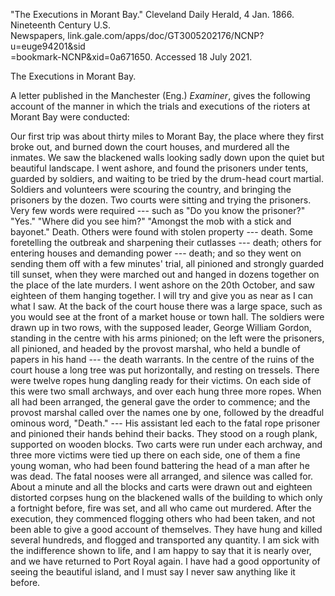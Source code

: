 ---
---

\"The Executions in Morant Bay.\" Cleveland Daily Herald, 4 Jan. 1866.
Nineteenth Century U.S.\
Newspapers, link.gale.com/apps/doc/GT3005202176/NCNP?u=euge94201&sid\
=bookmark-NCNP&xid=0a671650. Accessed 18 July 2021.

The Executions in Morant Bay.

A letter published in the Manchester (Eng.) *Examiner*, gives the
following account of the manner in which the trials and executions of
the rioters at Morant Bay were conducted:

Our first trip was about thirty miles to Morant Bay, the place where
they first broke out, and burned down the court houses, and murdered all
the inmates. We saw the blackened walls looking sadly down upon the
quiet but beautiful landscape. I went ashore, and found the prisoners
under tents, guarded by soldiers, and waiting to be tried by the
drum-head court martial. Soldiers and volunteers were scouring the
country, and bringing the prisoners by the dozen. Two courts were
sitting and trying the prisoners. Very few words were required --- such
as "Do you know the prisoner?" "Yes." "Where did you see him?" "Amongst
the mob with a stick and bayonet." Death. Others were found with stolen
property --- death. Some foretelling the outbreak and sharpening their
cutlasses --- death; others for entering houses and demanding power ---
death; and so they went on sending them off with a few minutes' trial,
all pinioned and strongly guarded till sunset, when they were marched
out and hanged in dozens together on the place of the late murders. I
went ashore on the 20th October, and saw eighteen of them hanging
together. I will try and give you as near as I can what I saw. At the
back of the court house there was a large space, such as you would see
at the front of a market house or town hall. The soldiers were drawn up
in two rows, with the supposed leader, George William Gordon, standing
in the centre with his arms pinioned; on the left were the prisoners,
all pinioned, and headed by the provost marshal, who held a bundle of
papers in his hand --- the death warrants. In the centre of the ruins of
the court house a long tree was put horizontally, and resting on
tressels. There were twelve ropes hung dangling ready for their victims.
On each side of this were two small archways, and over each hung three
more ropes. When all had been arranged, the general gave the order to
commence; and the provost marshal called over the names one by one,
followed by the dreadful ominous word, "Death." --- His assistant led
each to the fatal rope prisoner and pinioned their hands behind their
backs. They stood on a rough plank, supported on wooden blocks. Two
carts were run under each archway, and three more victims were tied up
there on each side, one of them a fine young woman, who had been found
battering the head of a man after he was dead. The fatal nooses were all
arranged, and silence was called for. About a minute and all the blocks
and carts were drawn out and eighteen distorted corpses hung on the
blackened walls of the building to which only a fortnight before, fire
was set, and all who came out murdered. After the execution, they
commenced flogging others who had been taken, and not been able to give
a good account of themselves. They have hung and killed several
hundreds, and flogged and transported any quantity. I am sick with the
indifference shown to life, and I am happy to say that it is nearly
over, and we have returned to Port Royal again. I have had a good
opportunity of seeing the beautiful island, and I must say I never saw
anything like it before.
